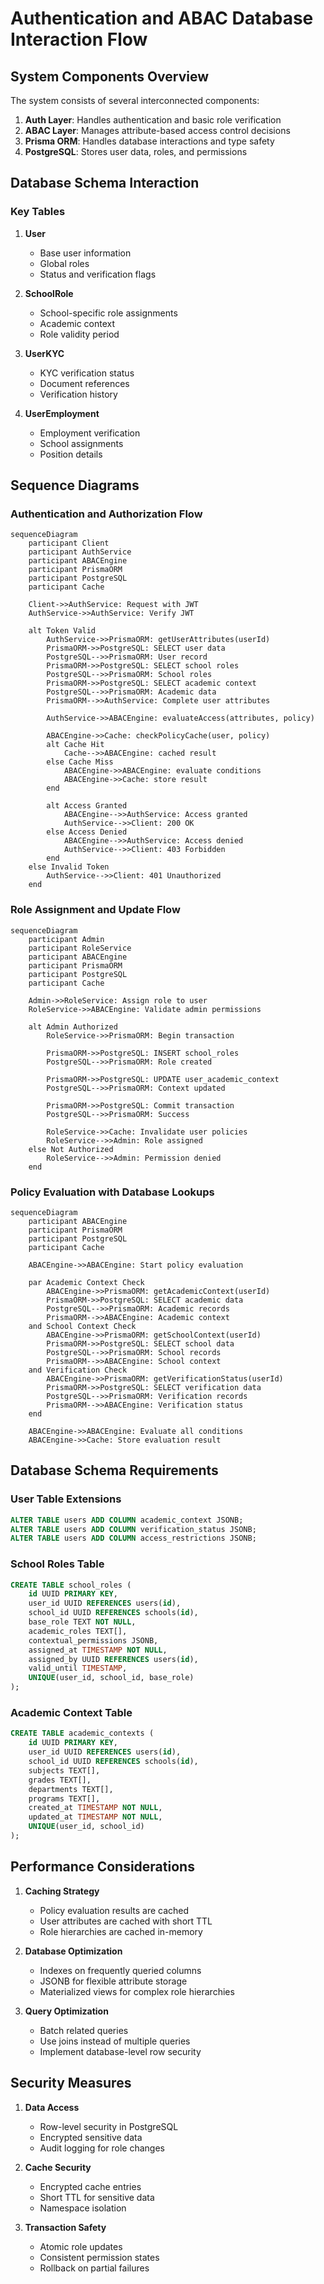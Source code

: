 # Authentication and ABAC Database Interaction Flow

## System Components Overview

The system consists of several interconnected components:
1. **Auth Layer**: Handles authentication and basic role verification
2. **ABAC Layer**: Manages attribute-based access control decisions
3. **Prisma ORM**: Handles database interactions and type safety
4. **PostgreSQL**: Stores user data, roles, and permissions

## Database Schema Interaction

### Key Tables
1. **User**
   - Base user information
   - Global roles
   - Status and verification flags

2. **SchoolRole**
   - School-specific role assignments
   - Academic context
   - Role validity period

3. **UserKYC**
   - KYC verification status
   - Document references
   - Verification history

4. **UserEmployment**
   - Employment verification
   - School assignments
   - Position details

## Sequence Diagrams

### Authentication and Authorization Flow

```mermaid
sequenceDiagram
    participant Client
    participant AuthService
    participant ABACEngine
    participant PrismaORM
    participant PostgreSQL
    participant Cache

    Client->>AuthService: Request with JWT
    AuthService->>AuthService: Verify JWT

    alt Token Valid
        AuthService->>PrismaORM: getUserAttributes(userId)
        PrismaORM->>PostgreSQL: SELECT user data
        PostgreSQL-->>PrismaORM: User record
        PrismaORM->>PostgreSQL: SELECT school roles
        PostgreSQL-->>PrismaORM: School roles
        PrismaORM->>PostgreSQL: SELECT academic context
        PostgreSQL-->>PrismaORM: Academic data
        PrismaORM-->>AuthService: Complete user attributes

        AuthService->>ABACEngine: evaluateAccess(attributes, policy)
        
        ABACEngine->>Cache: checkPolicyCache(user, policy)
        alt Cache Hit
            Cache-->>ABACEngine: cached result
        else Cache Miss
            ABACEngine->>ABACEngine: evaluate conditions
            ABACEngine->>Cache: store result
        end

        alt Access Granted
            ABACEngine-->>AuthService: Access granted
            AuthService-->>Client: 200 OK
        else Access Denied
            ABACEngine-->>AuthService: Access denied
            AuthService-->>Client: 403 Forbidden
        end
    else Invalid Token
        AuthService-->>Client: 401 Unauthorized
    end
```

### Role Assignment and Update Flow

```mermaid
sequenceDiagram
    participant Admin
    participant RoleService
    participant ABACEngine
    participant PrismaORM
    participant PostgreSQL
    participant Cache

    Admin->>RoleService: Assign role to user
    RoleService->>ABACEngine: Validate admin permissions

    alt Admin Authorized
        RoleService->>PrismaORM: Begin transaction
        
        PrismaORM->>PostgreSQL: INSERT school_roles
        PostgreSQL-->>PrismaORM: Role created
        
        PrismaORM->>PostgreSQL: UPDATE user_academic_context
        PostgreSQL-->>PrismaORM: Context updated
        
        PrismaORM->>PostgreSQL: Commit transaction
        PostgreSQL-->>PrismaORM: Success
        
        RoleService->>Cache: Invalidate user policies
        RoleService-->>Admin: Role assigned
    else Not Authorized
        RoleService-->>Admin: Permission denied
    end
```

### Policy Evaluation with Database Lookups

```mermaid
sequenceDiagram
    participant ABACEngine
    participant PrismaORM
    participant PostgreSQL
    participant Cache

    ABACEngine->>ABACEngine: Start policy evaluation
    
    par Academic Context Check
        ABACEngine->>PrismaORM: getAcademicContext(userId)
        PrismaORM->>PostgreSQL: SELECT academic data
        PostgreSQL-->>PrismaORM: Academic records
        PrismaORM-->>ABACEngine: Academic context
    and School Context Check
        ABACEngine->>PrismaORM: getSchoolContext(userId)
        PrismaORM->>PostgreSQL: SELECT school data
        PostgreSQL-->>PrismaORM: School records
        PrismaORM-->>ABACEngine: School context
    and Verification Check
        ABACEngine->>PrismaORM: getVerificationStatus(userId)
        PrismaORM->>PostgreSQL: SELECT verification data
        PostgreSQL-->>PrismaORM: Verification records
        PrismaORM-->>ABACEngine: Verification status
    end

    ABACEngine->>ABACEngine: Evaluate all conditions
    ABACEngine->>Cache: Store evaluation result
```

## Database Schema Requirements

### User Table Extensions
```sql
ALTER TABLE users ADD COLUMN academic_context JSONB;
ALTER TABLE users ADD COLUMN verification_status JSONB;
ALTER TABLE users ADD COLUMN access_restrictions JSONB;
```

### School Roles Table
```sql
CREATE TABLE school_roles (
    id UUID PRIMARY KEY,
    user_id UUID REFERENCES users(id),
    school_id UUID REFERENCES schools(id),
    base_role TEXT NOT NULL,
    academic_roles TEXT[],
    contextual_permissions JSONB,
    assigned_at TIMESTAMP NOT NULL,
    assigned_by UUID REFERENCES users(id),
    valid_until TIMESTAMP,
    UNIQUE(user_id, school_id, base_role)
);
```

### Academic Context Table
```sql
CREATE TABLE academic_contexts (
    id UUID PRIMARY KEY,
    user_id UUID REFERENCES users(id),
    school_id UUID REFERENCES schools(id),
    subjects TEXT[],
    grades TEXT[],
    departments TEXT[],
    programs TEXT[],
    created_at TIMESTAMP NOT NULL,
    updated_at TIMESTAMP NOT NULL,
    UNIQUE(user_id, school_id)
);
```

## Performance Considerations

1. **Caching Strategy**
   - Policy evaluation results are cached
   - User attributes are cached with short TTL
   - Role hierarchies are cached in-memory

2. **Database Optimization**
   - Indexes on frequently queried columns
   - JSONB for flexible attribute storage
   - Materialized views for complex role hierarchies

3. **Query Optimization**
   - Batch related queries
   - Use joins instead of multiple queries
   - Implement database-level row security

## Security Measures

1. **Data Access**
   - Row-level security in PostgreSQL
   - Encrypted sensitive data
   - Audit logging for role changes

2. **Cache Security**
   - Encrypted cache entries
   - Short TTL for sensitive data
   - Namespace isolation

3. **Transaction Safety**
   - Atomic role updates
   - Consistent permission states
   - Rollback on partial failures 